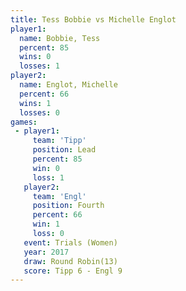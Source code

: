 ```yaml
---
title: Tess Bobbie vs Michelle Englot
player1:                
  name: Bobbie, Tess    
  percent: 85           
  wins: 0               
  losses: 1             
player2:                
  name: Englot, Michelle
  percent: 66           
  wins: 1               
  losses: 0             
games:
 - player1:        
     team: 'Tipp'  
     position: Lead
     percent: 85   
     win: 0        
     loss: 1       
   player2:          
     team: 'Engl'    
     position: Fourth
     percent: 66     
     win: 1          
     loss: 0         
   event: Trials (Women) 
   year: 2017            
   draw: Round Robin(13) 
   score: Tipp 6 - Engl 9
---
```


